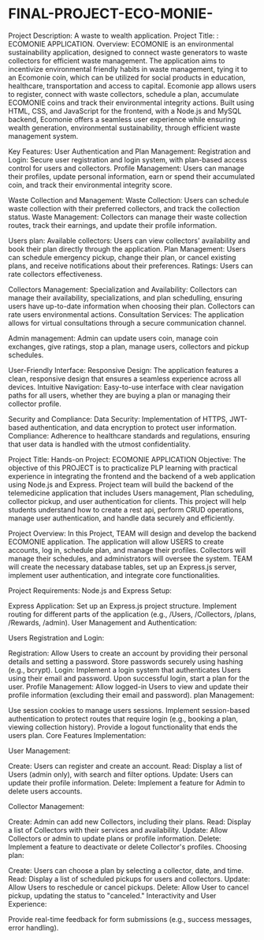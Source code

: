# FINAL-PROJECT-ECO-MONIE-
Project Description: A waste to wealth application.
Project Title: : ECOMONIE APPLICATION.
Overview: ECOMONIE is an environmental sustainability application, designed to connect waste generators to waste collectors for efficient waste management.
The application aims to incentivize environmental friendly habits in waste management, tying it to an Ecomonie coin, which can be utilized for social products in education, healthcare, transportation
and access to capital. Ecomonie app allows users to register, connect with waste collectors, schedule a plan, accumulate ECOMONIE coins and track their environmental integrity actions.
Built using HTML, CSS, and JavaScript for the frontend, with a Node.js and MySQL backend, Ecomonie offers a seamless user experience while ensuring wealth generation, environmental sustainability,
through efficient waste management system.

Key Features:
User Authentication and Plan Management:
Registration and Login: Secure user registration and login system, with plan-based access control for users and collectors. Profile Management: Users can manage their profiles, update personal information, earn or spend their accumulated coin, and track their environmental integrity score. 

Waste Collection and Management:
Waste Collection: Users can schedule waste collection with their preferred collectors, and track the collection status.
Waste Management: Collectors can manage their waste collection routes, track their earnings, and update their
profile information.

Users plan:
Available collectors: Users can view collectors' availability and book their plan directly through the application.
Plan Management: Users can schedule emergency pickup, change their plan, or cancel existing plans, and receive notifications about their preferences.
Ratings: Users can rate collectors effectiveness.

Collectors Management:
Specialization and Availability: Collectors can manage their availability, specializations, and plan schedulling, ensuring users have up-to-date information when choosing their plan. Collectors can rate users environmental actions. 
Consultation Services: The application allows for virtual consultations through a secure communication channel.

Admin management:
Admin can update users coin, manage coin exchanges, give ratings, stop a plan, manage users, collectors and pickup schedules. 

User-Friendly Interface:
Responsive Design: The application features a clean, responsive design that ensures a seamless experience across all devices. 
Intuitive Navigation: Easy-to-use interface with clear navigation paths for all users, whether they are buying a plan or managing their collector profile.

Security and Compliance:
Data Security: Implementation of HTTPS, JWT-based authentication, and data encryption to protect user information. 
Compliance: Adherence to healthcare standards and regulations, ensuring that user data is handled with the utmost confidentiality.

Project Title: Hands-on Project: ECOMONIE APPLICATION
Objective:
The objective of this PROJECT is to practicalize PLP learning with practical experience in integrating the frontend and the backend of a web application using Node.js and Express. 
Project team will build the backend of the telemedicine application that includes Users management, Plan scheduling, collector pickup, and user authentication for clients. 
This project will help students understand how to create a rest api, perform CRUD operations, manage user authentication, and handle data securely and efficiently.

Project Overview:
In this Project, TEAM will design and develop the backend ECOMONIE application. The application will allow USERS to create accounts, log in, schedule plan, and manage their profiles. 
Collectors will manage their schedules, and administrators will oversee the system. 
TEAM will create the necessary database tables, set up an Express.js server, implement user authentication, and integrate core functionalities.

Project Requirements:
Node.js and Express Setup:

Express Application:
Set up an Express.js project structure.
Implement routing for different parts of the application (e.g., /Users, /Collectors, /plans, /Rewards, /admin).
User Management and Authentication:

Users Registration and Login:

Registration: Allow Users to create an account by providing their personal details and setting a password. Store passwords securely using hashing (e.g., bcrypt).
Login: Implement a login system that authenticates Users using their email and password. Upon successful login, start a plan for the user.
Profile Management: Allow logged-in Users to view and update their profile information (excluding their email and password).
plan Management:

Use session cookies to manage users sessions.
Implement session-based authentication to protect routes that require login (e.g., booking a plan, viewing collection history).
Provide a logout functionality that ends the users plan.
Core Features Implementation:

User Management:

Create: Users can register and create an account.
Read: Display a list of Users (admin only), with search and filter options.
Update: Users can update their profile information.
Delete: Implement a feature for Admin to delete users accounts.

Collector Management:

Create: Admin can add new Collectors, including their plans.
Read: Display a list of Collectors with their services and availability.
Update: Allow Collectors or admin to update plans or profile information.
Delete: Implement a feature to deactivate or delete Collector's profiles.
Choosing plan:

Create: Users can choose a plan by selecting a collector, date, and time.
Read: Display a list of scheduled pickups for users and collectors.
Update: Allow Users to reschedule or cancel pickups.
Delete: Allow User to cancel pickup, updating the status to "canceled."
Interactivity and User Experience:

Provide real-time feedback for form submissions (e.g., success messages, error handling).